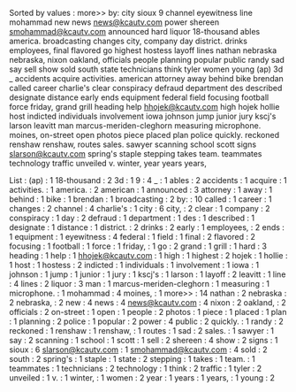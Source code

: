 Sorted by values :
more&gt;&gt; by: city sioux 9 channel eyewitness line mohammad new news news@kcautv.com power shereen smohammad@kcautv.com announced hard liquor 18-thousand ables america. broadcasting changes city, company day district. drinks employees, final flavored go highest hostess layoff lines nathan nebraska nebraska, nixon oakland, officials people planning popular public randy sad say sell show sold south state technicians think tyler women young (ap) 3d _ accidents acquire activities. american attorney away behind bike brendan called career charlie's clear conspiracy defraud department des described designate distance early ends equipment federal field focusing football force friday, grand grill heading help hhojek@kcautv.com high hojek hollie host indicted individuals involvement iowa johnson jump junior jury kscj's larson leavitt man marcus-meriden-cleghorn measuring microphone. moines, on-street open photos piece placed plan police quickly. reckoned renshaw renshaw, routes sales. sawyer scanning school scott signs slarson@kcautv.com spring's staple stepping takes team. teammates technology traffic unveiled v. winter, year years years, 

List :
(ap) : 1
18-thousand : 2
3d : 1
9 : 4
_ : 1
ables : 2
accidents : 1
acquire : 1
activities. : 1
america. : 2
american : 1
announced : 3
attorney : 1
away : 1
behind : 1
bike : 1
brendan : 1
broadcasting : 2
by: : 10
called : 1
career : 1
changes : 2
channel : 4
charlie's : 1
city : 6
city, : 2
clear : 1
company : 2
conspiracy : 1
day : 2
defraud : 1
department : 1
des : 1
described : 1
designate : 1
distance : 1
district. : 2
drinks : 2
early : 1
employees, : 2
ends : 1
equipment : 1
eyewitness : 4
federal : 1
field : 1
final : 2
flavored : 2
focusing : 1
football : 1
force : 1
friday, : 1
go : 2
grand : 1
grill : 1
hard : 3
heading : 1
help : 1
hhojek@kcautv.com : 1
high : 1
highest : 2
hojek : 1
hollie : 1
host : 1
hostess : 2
indicted : 1
individuals : 1
involvement : 1
iowa : 1
johnson : 1
jump : 1
junior : 1
jury : 1
kscj's : 1
larson : 1
layoff : 2
leavitt : 1
line : 4
lines : 2
liquor : 3
man : 1
marcus-meriden-cleghorn : 1
measuring : 1
microphone. : 1
mohammad : 4
moines, : 1
more&gt;&gt; : 14
nathan : 2
nebraska : 2
nebraska, : 2
new : 4
news : 4
news@kcautv.com : 4
nixon : 2
oakland, : 2
officials : 2
on-street : 1
open : 1
people : 2
photos : 1
piece : 1
placed : 1
plan : 1
planning : 2
police : 1
popular : 2
power : 4
public : 2
quickly. : 1
randy : 2
reckoned : 1
renshaw : 1
renshaw, : 1
routes : 1
sad : 2
sales. : 1
sawyer : 1
say : 2
scanning : 1
school : 1
scott : 1
sell : 2
shereen : 4
show : 2
signs : 1
sioux : 6
slarson@kcautv.com : 1
smohammad@kcautv.com : 4
sold : 2
south : 2
spring's : 1
staple : 1
state : 2
stepping : 1
takes : 1
team. : 1
teammates : 1
technicians : 2
technology : 1
think : 2
traffic : 1
tyler : 2
unveiled : 1
v. : 1
winter, : 1
women : 2
year : 1
years : 1
years, : 1
young : 2
